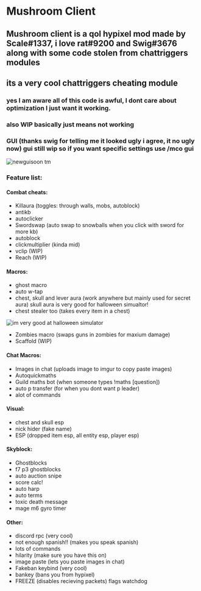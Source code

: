# Mushroom Client

## Mushroom client is a qol hypixel mod made by Scale#1337, i love rat#9200 and Swig#3676 along with some code stolen from chattriggers modules
## its a very cool chattriggers cheating module
### yes I am aware all of this code is awful, I dont care about optimization I just want it working.
### also WIP basically just means not working
### GUI (thanks swig for telling me it looked ugly i agree, it no ugly now) gui still wip so if you want specific settings use /mco gui
![newguisoon tm](https://i.imgur.com/kjp5sQq.jpg)
### Feature list: 

#### Combat cheats:
- Killaura (toggles: through walls, mobs, autoblock)
- antikb
- autoclicker
- Swordswap (auto swap to snowballs when you click with sword for more kb)
- autoblock
- clickmultiplier (kinda mid)
- vclip (WIP)
- Reach (WIP)
#### Macros:
- ghost macro
- auto w-tap 
- chest, skull and lever aura (work anywhere but mainly used for secret aura)
skull aura is very good for halloween simualtor!
- chest stealer too (takes every item in a chest)
 
![im very good at halloween simulator](https://cdn.discordapp.com/attachments/865636628318912522/1038930195962400848/halloween_simulator.png)

- Zombies macro (swaps guns in zombies for maxium damage)
- Scaffold (WIP)
#### Chat Macros:
- Images in chat (uploads image to imgur to copy paste images)
- Autoquickmaths 
- Guild maths bot (when someone types !maths [question])
- auto p transfer (for when you dont want p leader)
- alot of commands
#### Visual:
- chest and skull esp 
- nick hider (fake name)
- ESP (dropped item esp, all entity esp, player esp)
#### Skyblock:
- Ghostblocks
- f7 p3 ghostblocks
- auto auction snipe
- score calc!
- auto harp
- auto terms
- toxic death message
- mage m6 gyro timer
#### Other:
- discord rpc (very cool)
- not enough spanish!! (makes you speak spanish)
- lots of commands
- hilarity (make sure you have this on)
- image paste (lets you paste images in chat)
- Fakeban keybind (very cool)
- bankey (bans you from hypixel)
- FREEZE (disables recieving packets) flags watchdog
